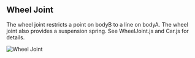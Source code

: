 
## Wheel Joint
The wheel joint restricts a point on bodyB to a line on bodyA. The wheel
joint also provides a suspension spring. See WheelJoint.js and Car.js
for details.

![Wheel Joint](/planck.js/docs/images/wheel_joint.svg)